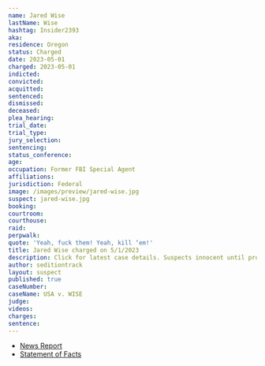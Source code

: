 ```yaml
---
name: Jared Wise
lastName: Wise
hashtag: Insider2393 
aka:
residence: Oregon
status: Charged
date: 2023-05-01
charged: 2023-05-01
indicted:
convicted:
acquitted:
sentenced:
dismissed:
deceased:
plea_hearing:
trial_date:
trial_type:
jury_selection:
sentencing:
status_conference:
age:
occupation: Former FBI Special Agent
affiliations:
jurisdiction: Federal
image: /images/preview/jared-wise.jpg
suspect: jared-wise.jpg
booking:
courtroom:
courthouse:
raid:
perpwalk:
quote: 'Yeah, fuck them! Yeah, kill ‘em!'
title: Jared Wise charged on 5/1/2023
description: Click for latest case details. Suspects innocent until proven guilty.
author: seditiontrack
layout: suspect
published: true
caseNumber: 
caseName: USA v. WISE
judge:
videos:
charges:
sentence:
---
```

- [News Report](https://www.nbcnews.com/politics/justice-department/fbi-says-former-agent-arrested-jan-6-called-officers-nazis-rcna82567)
- [Statement of Facts](https://storage.courtlistener.com/recap/gov.uscourts.ord.173019/gov.uscourts.ord.173019.1.1.pdf)

